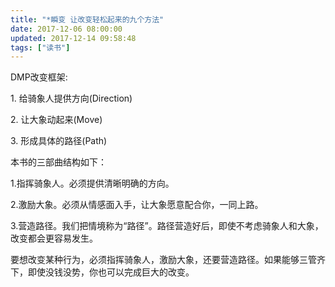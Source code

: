 ```yaml
---
title: "*瞬变 让改变轻松起来的九个方法"
date: 2017-12-06 08:00:00
updated: 2017-12-14 09:58:48
tags: ["读书"]
---
```

DMP改变框架:

1\. 给骑象人提供方向(Direction)

2\. 让大象动起来(Move)

3\. 形成具体的路径(Path)

  

本书的三部曲结构如下：

  

1.指挥骑象人。必须提供清晰明确的方向。

2.激励大象。必须从情感面入手，让大象愿意配合你，一同上路。  

3.营造路径。我们把情境称为“路径”。路径营造好后，即使不考虑骑象人和大象，改变都会更容易发生。  

  

要想改变某种行为，必须指挥骑象人，激励大象，还要营造路径。如果能够三管齐下，即使没钱没势，你也可以完成巨大的改变。

  

  

